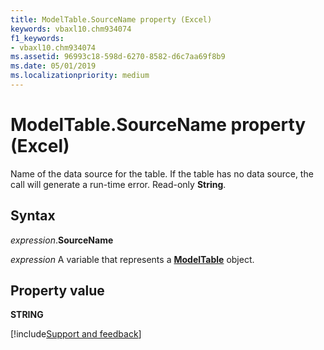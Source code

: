 ```yaml
---
title: ModelTable.SourceName property (Excel)
keywords: vbaxl10.chm934074
f1_keywords:
- vbaxl10.chm934074
ms.assetid: 96993c18-598d-6270-8582-d6c7aa69f8b9
ms.date: 05/01/2019
ms.localizationpriority: medium
---
```



# ModelTable.SourceName property (Excel)

Name of the data source for the table. If the table has no data source, the call will generate a run-time error. Read-only **String**. 


## Syntax

_expression_.**SourceName**

_expression_ A variable that represents a **[ModelTable](Excel.modeltable.md)** object.


## Property value

**STRING**




[!include[Support and feedback](~/includes/feedback-boilerplate.md)]